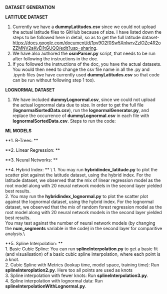 **DATASET GENERATION**

**LATITUDE DATASET**
1. Currently we have a **dummyLatitudes.csv** since we could not upload the actual latitude files to GitHub because of size. I have listed down the steps to be followed here in detail, so as to get the full latitude dataset- https://docs.google.com/document/d/1pv9O2f0Sw5XnlwrvZzIOZe4R2oZZMNV2aKvEl1tGUQQ/edit?usp=sharing.
2. We have also authored the **osmParser.py** script, that needs to be run after following the instructions in the doc.
3. If you followed the instructions of the doc, you have the actual datasets. You would then need to change the csv file name in all the .py and .ipynb files (we have currently used **dummyLatitudes.csv** so that code can be run without following step 1 too).

**LOGNORMAL DATASET**
1. We have included **dummyLognormal.csv**, since we could not upload the actual lognormal data due to size. In order to get the full file (**lognormalSortedData.csv**), run the **lognormalGenerator.py**, and replace the occurrence of **dummyLognormal.csv** in each file with **lognormalSortedData.csv**.
Steps to run the code:

**ML MODELS**


**1. B-Trees: **

**2. Linear Regression: **

**3. Neural Networks: **

**4. Hybrid Index: **    \ 
    1. You may run **hybridindex_latitude.py** to plot the scatter plot against the latitude dataset, using the hybrid index. For the latitude dataset, we observed that the mix of linear regression model as the root model along with 20 neural network models in the second layer yielded best results.\
    2. You may run the **hybridindex_lognormal.py** to plot the scatter plot against the lognormal dataset, using the hybrid index. For the lognormal dataset, we observed that the mix of random forest regression model as the root model along with 20 neural network models in the second layer yielded best results.\
    You may test against the number of neural network models (by changing the **num_segments** variable in the code) in the second layer for comparitive analysis.\
    

**5. Spline Interpolation: **    \
    1. Basic Cubic Spline: You can run **splineInterpolation.py** to get a basic fit (and visualisation) of a basic cubic spline interpolation, where each point is a knot. \
    2. Cubic Spline with Metrics (lookup time, model space, training time): Run **splineInteroplation2.py**. Here too all points are used as knots \
    3. Spline interpolation with fewer knots: Run **splineInterpolation3.py**. \
    4. Spline interpolation with lognormal data: Run **splineInterpolationWithLognormal.py**.
